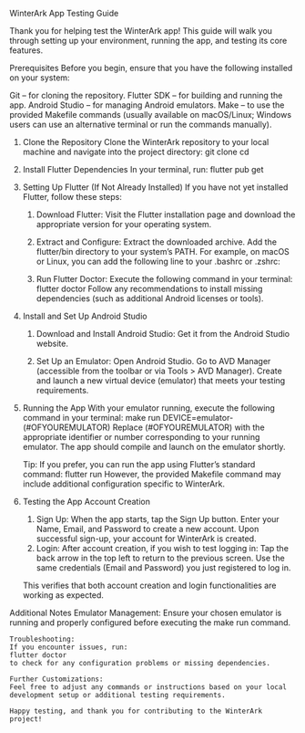 WinterArk App Testing Guide

Thank you for helping test the WinterArk app! This guide will walk you through setting up your environment, running the app, and testing its core features.

Prerequisites
Before you begin, ensure that you have the following installed on your system:

Git – for cloning the repository.
Flutter SDK – for building and running the app.
Android Studio – for managing Android emulators.
Make – to use the provided Makefile commands (usually available on macOS/Linux; Windows users can use an alternative terminal or run the commands manually).

1. Clone the Repository
    Clone the WinterArk repository to your local machine and navigate into the project directory:
    git clone <repository-url>
    cd <repository-directory>

2. Install Flutter Dependencies
    In your terminal, run:
    flutter pub get


3. Setting Up Flutter (If Not Already Installed)
    If you have not yet installed Flutter, follow these steps:
    1. Download Flutter:
        Visit the Flutter installation page and download the appropriate version for your operating system.

    2. Extract and Configure:
        Extract the downloaded archive.
        Add the flutter/bin directory to your system’s PATH.
        For example, on macOS or Linux, you can add the following line to your .bashrc or .zshrc:

    3. Run Flutter Doctor:
        Execute the following command in your terminal:
        flutter doctor
        Follow any recommendations to install missing dependencies (such as additional Android licenses or tools).

4. Install and Set Up Android Studio
    1. Download and Install Android Studio:
        Get it from the Android Studio website.

    2. Set Up an Emulator:
        Open Android Studio.
        Go to AVD Manager (accessible from the toolbar or via Tools > AVD Manager).
        Create and launch a new virtual device (emulator) that meets your testing requirements.

5. Running the App
    With your emulator running, execute the following command in your terminal:
    make run DEVICE=emulator-(#OFYOUREMULATOR)
    Replace (#OFYOUREMULATOR) with the appropriate identifier or number corresponding to your running emulator.
    The app should compile and launch on the emulator shortly.

    Tip: If you prefer, you can run the app using Flutter’s standard command:
    flutter run
    However, the provided Makefile command may include additional configuration specific to WinterArk.

6. Testing the App
    Account Creation
    1. Sign Up:
        When the app starts, tap the Sign Up button.
        Enter your Name, Email, and Password to create a new account.
        Upon successful sign-up, your account for WinterArk is created.
    2. Login:
        After account creation, if you wish to test logging in:
        Tap the back arrow in the top left to return to the previous screen.
        Use the same credentials (Email and Password) you just registered to log in.

    This verifies that both account creation and login functionalities are working as expected.

Additional Notes
    Emulator Management:
    Ensure your chosen emulator is running and properly configured before executing the make run command.

    Troubleshooting:
    If you encounter issues, run:
    flutter doctor
    to check for any configuration problems or missing dependencies.

    Further Customizations:
    Feel free to adjust any commands or instructions based on your local development setup or additional testing requirements.

    Happy testing, and thank you for contributing to the WinterArk project!
